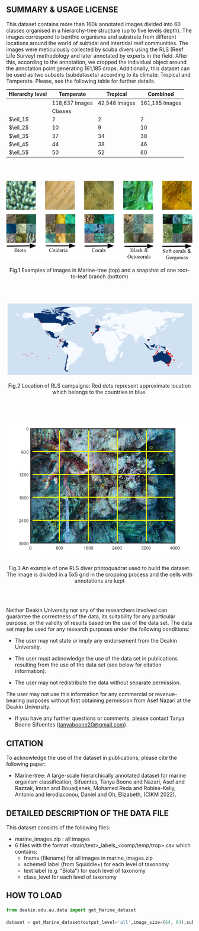 ## SUMMARY & USAGE LICENSE

This dataset contains more than 160k annotated images divided into 60 classes organised in a hierarchy-tree structure (up to five levels depth). The images correspond to  benthic organisms and substrate from different locations around the world of subtidal and intertidal reef communities. The images were meticulously collected by scuba divers using the RLS (Reef Life Survey) methodology and later annotated by experts in the field. After this, according to the annotation, we cropped the individual object around the annotation point generating 161,185 crops. Additionally, this dataset can be used as two subsets (subdatasets) according to its climate: Tropical and Temperate. Please, see the following table for further details.

<table align="center">
<thead>
  <tr>
    <th>Hierarchy level</th>
    <th>Temperate</th>
    <th>Tropical</th>
    <th>Combined</th>
  </tr>
</thead>
<tbody>
  <tr>
    <td rowspan="2"></td>
    <td>118,637 Images</td>
    <td>42,548 Images</td>
    <td>161,185 Images</td>
  </tr>
  <tr>
    <td colspan="3",align="center">Classes</td>
  </tr>
  <tr>
    <td>$\ell_1$</td>
    <td>2</td>
    <td>2</td>
    <td>2</td>
  </tr>
  <tr>
    <td>$\ell_2$</td>
    <td>10</td>
    <td>9</td>
    <td>10</td>
  </tr>
  <tr>
    <td>$\ell_3$</td>
    <td>37</td>
    <td>34</td>
    <td>38</td>
  </tr>
  <tr>
    <td>$\ell_4$</td>
    <td>44</td>
    <td>38</td>
    <td>46</td>
  </tr>
  <tr>
    <td>$\ell_5$</td>
    <td>50</td>
    <td>52</td>
    <td>60</td>
  </tr>
</tbody>
</table>
<br></br>
<p align="center">
  <img src="/deakin/figures/Fig1_marine.jpg" width="550" title="hover text">
  <figcaption style="text-align: center" >Fig.1 Examples of images in Marine-tree (top) and a snapshot of one root-to-leaf branch (bottom) </figcaption>
</p>

<br></br>

<p align="center">
  <img src="/deakin/figures/world_map.png" width="550" title="hover text">
  <figcaption style="text-align: center" >Fig.2 Location of RLS campaigns: Red dots represent approximate location which belongs to the countries in  blue. </figcaption>
</p>

<br></br>

<p align="center">
  <img src="/deakin/figures/annotation_process.png" width="550" title="hover text">
  <figcaption style="text-align: center" >Fig.3 An example of one RLS diver photoquadrat used to build the dataset. The image is divided in a 5x5 grid in the cropping process and the cells with annotations are kept</figcaption>
</p>

<br></br>

Neither Deakin University nor any of the researchers involved can guarantee the correctness of the data, its suitability for any particular purpose, or the validity of results based on the use of the data set. The data set may be used for any research purposes under the following conditions:

* The user may not state or imply any endorsement from the Deakin University.

* The user must acknowledge the use of the data set in publications resulting from the use of the data set (see below for citation information).

* The user may not redistribute the data without separate permission.

The user may not use this information for any commercial or revenue-bearing purposes without first obtaining permission from Asef Nazari at the Deakin University.

* If you have any further questions or comments, please contact Tanya Boone Sifuentes (tanyaboone20@gmail.com).

## CITATION

To acknowledge the use of the dataset in publications, please cite the following paper:

* Marine-tree: A large-scale hierarchically annotated dataset for marine organism classification, Sifuentes, Tanya Boone and Nazari, Asef and Razzak, Imran and Bouadjenek, Mohamed Reda and Robles-Kelly, Antonio and Ierodiaconou, Daniel and Oh, Elizabeth, (CIKM 2022).


## DETAILED DESCRIPTION OF THE DATA FILE

This dataset consists of the following files:

* marine_images.zip : all images
* 6 files with the format <train/test>\_labels\_<comp/temp/trop>.csv which contains:
  * fname (filename) for all images in marine_images.zip
  * scheme8 label (from Squiddle+) for each level of taxonomy
  * text label (e.g. "Biota") for each level of taxonomy
  * class_level for each level of taxonomy

## HOW TO LOAD
```python
from deakin.edu.au.data import get_Marine_dataset

dataset = get_Marine_dataset(output_level='all',image_size=(64, 64),subtype='Tropical',batch_size=128)

```

